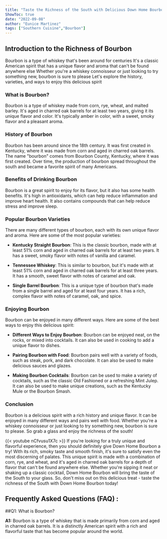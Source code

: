 ```yaml
---
title: "Taste the Richness of the South with Delicious Down Home Bourbon!"
ShowToc: true 
date: "2022-09-08"
author: "Eunice Martinez" 
tags: ["Southern Cuisine","Bourbon"]
---
```

## Introduction to the Richness of Bourbon

Bourbon is a type of whiskey that's been around for centuries It's a classic American spirit that has a unique flavor and aroma that can't be found anywhere else Whether you're a whiskey connoisseur or just looking to try something new, bourbon is sure to please Let's explore the history, varieties, and ways to enjoy this delicious spirit

### What is Bourbon?

Bourbon is a type of whiskey made from corn, rye, wheat, and malted barley. It's aged in charred oak barrels for at least two years, giving it its unique flavor and color. It's typically amber in color, with a sweet, smoky flavor and a pleasant aroma.

### History of Bourbon

Bourbon has been around since the 18th century. It was first created in Kentucky, where it was made from corn and aged in charred oak barrels. The name "bourbon" comes from Bourbon County, Kentucky, where it was first created. Over time, the production of bourbon spread throughout the south and became a favorite spirit of many Americans.

### Benefits of Drinking Bourbon

Bourbon is a great spirit to enjoy for its flavor, but it also has some health benefits. It's high in antioxidants, which can help reduce inflammation and improve heart health. It also contains compounds that can help reduce stress and improve sleep.

### Popular Bourbon Varieties

There are many different types of bourbon, each with its own unique flavor and aroma. Here are some of the most popular varieties:

- **Kentucky Straight Bourbon**: This is the classic bourbon, made with at least 51% corn and aged in charred oak barrels for at least two years. It has a sweet, smoky flavor with notes of vanilla and caramel.

- **Tennessee Whiskey**: This is similar to bourbon, but it's made with at least 51% corn and aged in charred oak barrels for at least three years. It has a smooth, sweet flavor with notes of caramel and oak.

- **Single Barrel Bourbon**: This is a unique type of bourbon that's made from a single barrel and aged for at least four years. It has a rich, complex flavor with notes of caramel, oak, and spice.

### Enjoying Bourbon

Bourbon can be enjoyed in many different ways. Here are some of the best ways to enjoy this delicious spirit:

- **Different Ways to Enjoy Bourbon**: Bourbon can be enjoyed neat, on the rocks, or mixed into cocktails. It can also be used in cooking to add a unique flavor to dishes.

- **Pairing Bourbon with Food**: Bourbon pairs well with a variety of foods, such as steak, pork, and dark chocolate. It can also be used to make delicious sauces and glazes.

- **Making Bourbon Cocktails**: Bourbon can be used to make a variety of cocktails, such as the classic Old Fashioned or a refreshing Mint Julep. It can also be used to make unique creations, such as the Kentucky Mule or the Bourbon Smash.

### Conclusion

Bourbon is a delicious spirit with a rich history and unique flavor. It can be enjoyed in many different ways and pairs well with food. Whether you're a whiskey connoisseur or just looking to try something new, bourbon is sure to please. So grab a glass and enjoy the richness of the south!

{{< youtube nCfvusu1X7c >}} 
If you're looking for a truly unique and flavorful experience, then you should definitely give Down Home Bourbon a try! With its rich, smoky taste and smooth finish, it's sure to satisfy even the most discerning of palates. This unique spirit is made with a combination of corn, rye, and wheat, and it's aged in charred oak barrels for a depth of flavor that can't be found anywhere else. Whether you're sipping it neat or shaking up a classic cocktail, Down Home Bourbon will bring the taste of the South to your glass. So, don't miss out on this delicious treat - taste the richness of the South with Down Home Bourbon today!

## Frequently Asked Questions (FAQ) :
##Q1: What is Bourbon?

**A1:** Bourbon is a type of whiskey that is made primarily from corn and aged in charred oak barrels. It is a distinctly American spirit with a rich and flavorful taste that has become popular around the world.



